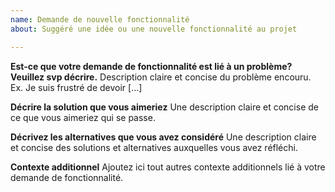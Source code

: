```yaml
---
name: Demande de nouvelle fonctionnalité
about: Suggéré une idée ou une nouvelle fonctionnalité au projet

---
```


**Est-ce que votre demande de fonctionnalité est lié à un problème? Veuillez svp décrire.**
Description claire et concise du problème encouru. Ex. Je suis frustré de devoir [...]

**Décrire la solution que vous aimeriez**
Une description claire et concise de ce que vous aimeriez qui se passe.

**Décrivez les alternatives que vous avez considéré**
Une description claire et concise des solutions et alternatives auxquelles vous avez réfléchi.

**Contexte additionnel**
Ajoutez ici tout autres contexte additionnels lié à votre demande de fonctionnalité.
